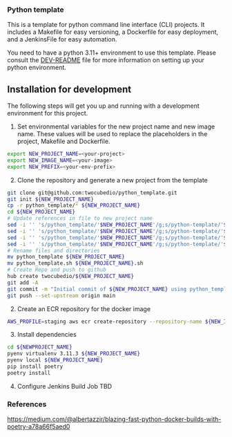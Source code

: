 ### Python template

This is a template for python command line interface (CLI) projects. 
It includes a Makefile for easy versioning, a Dockerfile for easy deployment, and a JenkinsFile for easy automation.

You need to have a python 3.11+ environment to use this template.  Please consult the [DEV-README](DEV-README.md)
file for more information on setting up your python environment.

## Installation for development
The following steps will get you up and running with a development environment for this project.

1) Set environmental variables for the new project name and new image name. These values
will be used to replace the placeholders in the project, Makefile and Dockerfile.
```bash
export NEW_PROJECT_NAME=<your-project>
export NEW_IMAGE_NAME=<your-image>
export NEW_PREFIX=<your-env-prefix>
```

2) Clone the repository and generate a new project from the template
```bash
git clone git@github.com:twocubedio/python_template.git
git init ${NEW_PROJECT_NAME}
cp -r python_template/* ${NEW_PROJECT_NAME}
cd ${NEW_PROJECT_NAME}
# Update references in file to new project name
sed -i '' 's/python_template/'$NEW_PROJECT_NAME'/g;s/python-template/'$NEW_IMAGE_NAME'/g'  pyproject.toml
sed -i '' 's/python_template/'$NEW_PROJECT_NAME'/g;s/python-template/'$NEW_IMAGE_NAME'/g'  Makefile
sed -i '' 's/python_template/'$NEW_PROJECT_NAME'/g;s/python-template/'$NEW_IMAGE_NAME'/g'  Dockerfile
sed -i '' 's/python_template/'$NEW_PROJECT_NAME'/g;s/python-template/'$NEW_IMAGE_NAME'/g;s/PT_PREFIX/'$NEW_PREFIX'/g'  python_template.sh
# Rename files and directories
mv python_template ${NEW_PROJECT_NAME}
mv python_template.sh ${NEW_PROJECT_NAME}.sh 
# Create Repo and push to github
hub create twocubedio/${NEW_PROJECT_NAME} 
git add -A
git commit -m "Initial commit of ${NEW_PROJECT_NAME} using python_template"
git push --set-upstream origin main
```


2) Create an ECR repository for the docker image 
```bash 
AWS_PROFILE=staging aws ecr create-repository --repository-name ${NEW_IMAGE_NAME}
```

3) Install dependencies
```bash
cd ${NEWPROJECT_NAME}
pyenv virtualenv 3.11.3 ${NEW_PROJECT_NAME}
pyenv local ${NEW_PROJECT_NAME}
pip install poetry
poetry install
```

4) Configure Jenkins Build Job
TBD

### References 

https://medium.com/@albertazzir/blazing-fast-python-docker-builds-with-poetry-a78a66f5aed0